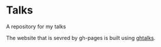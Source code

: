 Talks
=====

A repository for my talks

The website that is sevred by gh-pages is built using
[ghtalks](https://github.com/drvinceknight/ghtalks).
